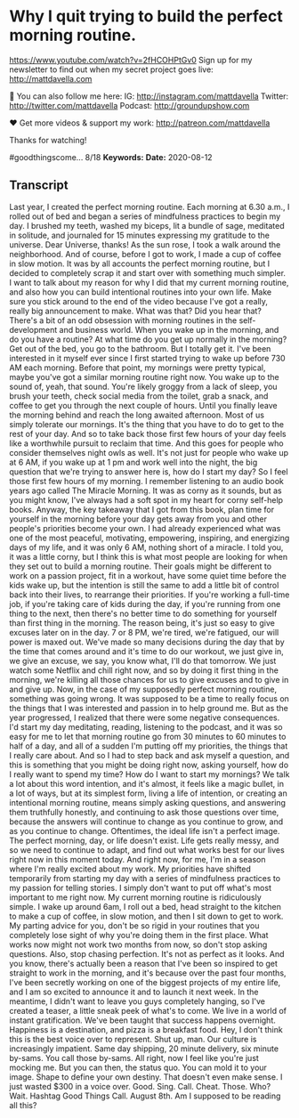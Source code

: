 # Why I quit trying to build the perfect morning routine.
https://www.youtube.com/watch?v=2fHCOHPtGv0
Sign up for my newsletter to find out when my secret project goes live:  http://mattdavella.com


💯 You can also follow me here:
IG:  http://instagram.com/mattdavella
Twitter:  http://twitter.com/mattdavella
Podcast:  http://groundupshow.com

❤️ Get more videos & support my work:
http://patreon.com/mattdavella

Thanks for watching!

#goodthingscome... 8/18
**Keywords:** 
**Date:** 2020-08-12

## Transcript
 Last year, I created the perfect morning routine. Each morning at 6.30 a.m., I rolled out of bed and began a series of mindfulness practices to begin my day. I brushed my teeth, washed my biceps, lit a bundle of sage, meditated in solitude, and journaled for 15 minutes expressing my gratitude to the universe. Dear Universe, thanks! As the sun rose, I took a walk around the neighborhood. And of course, before I got to work, I made a cup of coffee in slow motion. It was by all accounts the perfect morning routine, but I decided to completely scrap it and start over with something much simpler. I want to talk about my reason for why I did that my current morning routine, and also how you can build intentional routines into your own life. Make sure you stick around to the end of the video because I've got a really, really big announcement to make. What was that? Did you hear that? There's a bit of an odd obsession with morning routines in the self-development and business world. When you wake up in the morning, and do you have a routine? At what time do you get up normally in the morning? Get out of the bed, you go to the bathroom. But I totally get it. I've been interested in it myself ever since I first started trying to wake up before 730 AM each morning. Before that point, my mornings were pretty typical, maybe you've got a similar morning routine right now. You wake up to the sound of, yeah, that sound. You're likely groggy from a lack of sleep, you brush your teeth, check social media from the toilet, grab a snack, and coffee to get you through the next couple of hours. Until you finally leave the morning behind and reach the long awaited afternoon. Most of us simply tolerate our mornings. It's the thing that you have to do to get to the rest of your day. And so to take back those first few hours of your day feels like a worthwhile pursuit to reclaim that time. And this goes for people who consider themselves night owls as well. It's not just for people who wake up at 6 AM, if you wake up at 1 pm and work well into the night, the big question that we're trying to answer here is, how do I start my day? So I feel those first few hours of my morning. I remember listening to an audio book years ago called The Miracle Morning. It was as corny as it sounds, but as you might know, I've always had a soft spot in my heart for corny self-help books. Anyway, the key takeaway that I got from this book, plan time for yourself in the morning before your day gets away from you and other people's priorities become your own. I had already experienced what was one of the most peaceful, motivating, empowering, inspiring, and energizing days of my life, and it was only 6 AM, nothing short of a miracle. I told you, it was a little corny, but I think this is what most people are looking for when they set out to build a morning routine. Their goals might be different to work on a passion project, fit in a workout, have some quiet time before the kids wake up, but the intention is still the same to add a little bit of control back into their lives, to rearrange their priorities. If you're working a full-time job, if you're taking care of kids during the day, if you're running from one thing to the next, then there's no better time to do something for yourself than first thing in the morning. The reason being, it's just so easy to give excuses later on in the day. 7 or 8 PM, we're tired, we're fatigued, our will power is maxed out. We've made so many decisions during the day that by the time that comes around and it's time to do our workout, we just give in, we give an excuse, we say, you know what, I'll do that tomorrow. We just watch some Netflix and chill right now, and so by doing it first thing in the morning, we're killing all those chances for us to give excuses and to give in and give up. Now, in the case of my supposedly perfect morning routine, something was going wrong. It was supposed to be a time to really focus on the things that I was interested and passion in to help ground me. But as the year progressed, I realized that there were some negative consequences. I'd start my day meditating, reading, listening to the podcast, and it was so easy for me to let that morning routine go from 30 minutes to 60 minutes to half of a day, and all of a sudden I'm putting off my priorities, the things that I really care about. And so I had to step back and ask myself a question, and this is something that you might be doing right now, asking yourself, how do I really want to spend my time? How do I want to start my mornings? We talk a lot about this word intention, and it's almost, it feels like a magic bullet, in a lot of ways, but at its simplest form, living a life of intention, or creating an intentional morning routine, means simply asking questions, and answering them truthfully honestly, and continuing to ask those questions over time, because the answers will continue to change as you continue to grow, and as you continue to change. Oftentimes, the ideal life isn't a perfect image. The perfect morning, day, or life doesn't exist. Life gets really messy, and so we need to continue to adapt, and find out what works best for our lives right now in this moment today. And right now, for me, I'm in a season where I'm really excited about my work. My priorities have shifted temporarily from starting my day with a series of mindfulness practices to my passion for telling stories. I simply don't want to put off what's most important to me right now. My current morning routine is ridiculously simple. I wake up around 6am, I roll out a bed, head straight to the kitchen to make a cup of coffee, in slow motion, and then I sit down to get to work. My parting advice for you, don't be so rigid in your routines that you completely lose sight of why you're doing them in the first place. What works now might not work two months from now, so don't stop asking questions. Also, stop chasing perfection. It's not as perfect as it looks. And you know, there's actually been a reason that I've been so inspired to get straight to work in the morning, and it's because over the past four months, I've been secretly working on one of the biggest projects of my entire life, and I am so excited to announce it and to launch it next week. In the meantime, I didn't want to leave you guys completely hanging, so I've created a teaser, a little sneak peek of what's to come. We live in a world of instant gratification. We've been taught that success happens overnight. Happiness is a destination, and pizza is a breakfast food. Hey, I don't think this is the best voice over to represent. Shut up, man. Our culture is increasingly impatient. Same day shipping, 20 minute delivery, six minute by-sams. You call those by-sams. All right, now I feel like you're just mocking me. But you can then, the status quo. You can mold it to your image. Shape to define your own destiny. That doesn't even make sense. I just wasted $300 in a voice over. Good. Sing. Call. Cheat. Those. Who? Wait. Hashtag Good Things Call. August 8th. Am I supposed to be reading all this?
